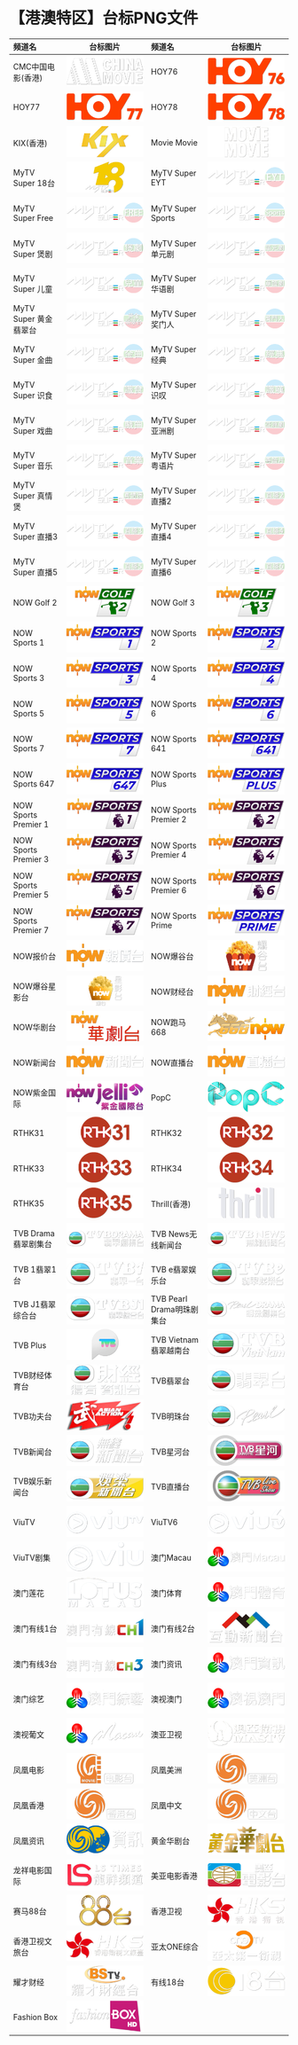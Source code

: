 # 【港澳特区】台标PNG文件
|频道名|台标图片|频道名|台标图片|
|:---|:---:|:---|:---:|
|CMC中国电影(香港)|<img src="https://raw.githubusercontent.com/samkolau/TVLOGO/main/logo/CNHK/CMC中国电影(香港).png">|HOY76|<img src="https://raw.githubusercontent.com/samkolau/TVLOGO/main/logo/CNHK/HOY76.png">|
|HOY77|<img src="https://raw.githubusercontent.com/samkolau/TVLOGO/main/logo/CNHK/HOY77.png">|HOY78|<img src="https://raw.githubusercontent.com/samkolau/TVLOGO/main/logo/CNHK/HOY78.png">|
|KIX(香港)|<img src="https://raw.githubusercontent.com/samkolau/TVLOGO/main/logo/CNHK/KIX(香港).png">|Movie Movie|<img src="https://raw.githubusercontent.com/samkolau/TVLOGO/main/logo/CNHK/Movie Movie.png">|
|MyTV Super 18台|<img src="https://raw.githubusercontent.com/samkolau/TVLOGO/main/logo/CNHK/MyTV Super 18台.png">|MyTV Super EYT|<img src="https://raw.githubusercontent.com/samkolau/TVLOGO/main/logo/CNHK/MyTV Super EYT.png">|
|MyTV Super Free|<img src="https://raw.githubusercontent.com/samkolau/TVLOGO/main/logo/CNHK/MyTV Super Free.png">|MyTV Super Sports|<img src="https://raw.githubusercontent.com/samkolau/TVLOGO/main/logo/CNHK/MyTV Super Sports.png">|
|MyTV Super 煲剧|<img src="https://raw.githubusercontent.com/samkolau/TVLOGO/main/logo/CNHK/MyTV Super 煲剧.png">|MyTV Super 单元剧|<img src="https://raw.githubusercontent.com/samkolau/TVLOGO/main/logo/CNHK/MyTV Super 单元剧.png">|
|MyTV Super 儿童|<img src="https://raw.githubusercontent.com/samkolau/TVLOGO/main/logo/CNHK/MyTV Super 儿童.png">|MyTV Super 华语剧|<img src="https://raw.githubusercontent.com/samkolau/TVLOGO/main/logo/CNHK/MyTV Super 华语剧.png">|
|MyTV Super 黄金翡翠台|<img src="https://raw.githubusercontent.com/samkolau/TVLOGO/main/logo/CNHK/MyTV Super 黄金翡翠台.png">|MyTV Super 奖门人|<img src="https://raw.githubusercontent.com/samkolau/TVLOGO/main/logo/CNHK/MyTV Super 奖门人.png">|
|MyTV Super 金曲|<img src="https://raw.githubusercontent.com/samkolau/TVLOGO/main/logo/CNHK/MyTV Super 金曲.png">|MyTV Super 经典|<img src="https://raw.githubusercontent.com/samkolau/TVLOGO/main/logo/CNHK/MyTV Super 经典.png">|
|MyTV Super 识食|<img src="https://raw.githubusercontent.com/samkolau/TVLOGO/main/logo/CNHK/MyTV Super 识食.png">|MyTV Super 识叹|<img src="https://raw.githubusercontent.com/samkolau/TVLOGO/main/logo/CNHK/MyTV Super 识叹.png">|
|MyTV Super 戏曲|<img src="https://raw.githubusercontent.com/samkolau/TVLOGO/main/logo/CNHK/MyTV Super 戏曲.png">|MyTV Super 亚洲剧|<img src="https://raw.githubusercontent.com/samkolau/TVLOGO/main/logo/CNHK/MyTV Super 亚洲剧.png">|
|MyTV Super 音乐|<img src="https://raw.githubusercontent.com/samkolau/TVLOGO/main/logo/CNHK/MyTV Super 音乐.png">|MyTV Super 粤语片|<img src="https://raw.githubusercontent.com/samkolau/TVLOGO/main/logo/CNHK/MyTV Super 粤语片.png">|
|MyTV Super 真情煲|<img src="https://raw.githubusercontent.com/samkolau/TVLOGO/main/logo/CNHK/MyTV Super 真情煲.png">|MyTV Super 直播2|<img src="https://raw.githubusercontent.com/samkolau/TVLOGO/main/logo/CNHK/MyTV Super 直播2.png">|
|MyTV Super 直播3|<img src="https://raw.githubusercontent.com/samkolau/TVLOGO/main/logo/CNHK/MyTV Super 直播3.png">|MyTV Super 直播4|<img src="https://raw.githubusercontent.com/samkolau/TVLOGO/main/logo/CNHK/MyTV Super 直播4.png">|
|MyTV Super 直播5|<img src="https://raw.githubusercontent.com/samkolau/TVLOGO/main/logo/CNHK/MyTV Super 直播5.png">|MyTV Super 直播6|<img src="https://raw.githubusercontent.com/samkolau/TVLOGO/main/logo/CNHK/MyTV Super 直播6.png">|
|NOW Golf 2|<img src="https://raw.githubusercontent.com/samkolau/TVLOGO/main/logo/CNHK/NOW Golf 2.png">|NOW Golf 3|<img src="https://raw.githubusercontent.com/samkolau/TVLOGO/main/logo/CNHK/NOW Golf 3.png">|
|NOW Sports 1|<img src="https://raw.githubusercontent.com/samkolau/TVLOGO/main/logo/CNHK/NOW Sports 1.png">|NOW Sports 2|<img src="https://raw.githubusercontent.com/samkolau/TVLOGO/main/logo/CNHK/NOW Sports 2.png">|
|NOW Sports 3|<img src="https://raw.githubusercontent.com/samkolau/TVLOGO/main/logo/CNHK/NOW Sports 3.png">|NOW Sports 4|<img src="https://raw.githubusercontent.com/samkolau/TVLOGO/main/logo/CNHK/NOW Sports 4.png">|
|NOW Sports 5|<img src="https://raw.githubusercontent.com/samkolau/TVLOGO/main/logo/CNHK/NOW Sports 5.png">|NOW Sports 6|<img src="https://raw.githubusercontent.com/samkolau/TVLOGO/main/logo/CNHK/NOW Sports 6.png">|
|NOW Sports 7|<img src="https://raw.githubusercontent.com/samkolau/TVLOGO/main/logo/CNHK/NOW Sports 7.png">|NOW Sports 641|<img src="https://raw.githubusercontent.com/samkolau/TVLOGO/main/logo/CNHK/NOW Sports 641.png">|
|NOW Sports 647|<img src="https://raw.githubusercontent.com/samkolau/TVLOGO/main/logo/CNHK/NOW Sports 647.png">|NOW Sports Plus|<img src="https://raw.githubusercontent.com/samkolau/TVLOGO/main/logo/CNHK/NOW Sports Plus.png">|
|NOW Sports Premier 1|<img src="https://raw.githubusercontent.com/samkolau/TVLOGO/main/logo/CNHK/NOW Sports Premier 1.png">|NOW Sports Premier 2|<img src="https://raw.githubusercontent.com/samkolau/TVLOGO/main/logo/CNHK/NOW Sports Premier 2.png">|
|NOW Sports Premier 3|<img src="https://raw.githubusercontent.com/samkolau/TVLOGO/main/logo/CNHK/NOW Sports Premier 3.png">|NOW Sports Premier 4|<img src="https://raw.githubusercontent.com/samkolau/TVLOGO/main/logo/CNHK/NOW Sports Premier 4.png">|
|NOW Sports Premier 5|<img src="https://raw.githubusercontent.com/samkolau/TVLOGO/main/logo/CNHK/NOW Sports Premier 5.png">|NOW Sports Premier 6|<img src="https://raw.githubusercontent.com/samkolau/TVLOGO/main/logo/CNHK/NOW Sports Premier 6.png">|
|NOW Sports Premier 7|<img src="https://raw.githubusercontent.com/samkolau/TVLOGO/main/logo/CNHK/NOW Sports Premier 7.png">|NOW Sports Prime|<img src="https://raw.githubusercontent.com/samkolau/TVLOGO/main/logo/CNHK/NOW Sports Prime.png">|
|NOW报价台|<img src="https://raw.githubusercontent.com/samkolau/TVLOGO/main/logo/CNHK/NOW报价台.png">|NOW爆谷台|<img src="https://raw.githubusercontent.com/samkolau/TVLOGO/main/logo/CNHK/NOW爆谷台.png">|
|NOW爆谷星影台|<img src="https://raw.githubusercontent.com/samkolau/TVLOGO/main/logo/CNHK/NOW爆谷星影台.png">|NOW财经台|<img src="https://raw.githubusercontent.com/samkolau/TVLOGO/main/logo/CNHK/NOW财经台.png">|
|NOW华剧台|<img src="https://raw.githubusercontent.com/samkolau/TVLOGO/main/logo/CNHK/NOW华剧台.png">|NOW跑马668|<img src="https://raw.githubusercontent.com/samkolau/TVLOGO/main/logo/CNHK/NOW跑马668.png">|
|NOW新闻台|<img src="https://raw.githubusercontent.com/samkolau/TVLOGO/main/logo/CNHK/NOW新闻台.png">|NOW直播台|<img src="https://raw.githubusercontent.com/samkolau/TVLOGO/main/logo/CNHK/NOW直播台.png">|
|NOW紫金国际|<img src="https://raw.githubusercontent.com/samkolau/TVLOGO/main/logo/CNHK/NOW紫金国际.png">|PopC|<img src="https://raw.githubusercontent.com/samkolau/TVLOGO/main/logo/CNHK/PopC.png">|
|RTHK31|<img src="https://raw.githubusercontent.com/samkolau/TVLOGO/main/logo/CNHK/RTHK31.png">|RTHK32|<img src="https://raw.githubusercontent.com/samkolau/TVLOGO/main/logo/CNHK/RTHK32.png">|
|RTHK33|<img src="https://raw.githubusercontent.com/samkolau/TVLOGO/main/logo/CNHK/RTHK33.png">|RTHK34|<img src="https://raw.githubusercontent.com/samkolau/TVLOGO/main/logo/CNHK/RTHK34.png">|
|RTHK35|<img src="https://raw.githubusercontent.com/samkolau/TVLOGO/main/logo/CNHK/RTHK35.png">|Thrill(香港)|<img src="https://raw.githubusercontent.com/samkolau/TVLOGO/main/logo/CNHK/Thrill(香港).png">|
|TVB Drama翡翠剧集台|<img src="https://raw.githubusercontent.com/samkolau/TVLOGO/main/logo/CNHK/TVB Drama翡翠剧集台.png">|TVB News无线新闻台|<img src="https://raw.githubusercontent.com/samkolau/TVLOGO/main/logo/CNHK/TVB News无线新闻台.png">|
|TVB 1翡翠1台|<img src="https://raw.githubusercontent.com/samkolau/TVLOGO/main/logo/CNHK/TVB 1翡翠1台.png">|TVB e翡翠娱乐台|<img src="https://raw.githubusercontent.com/samkolau/TVLOGO/main/logo/CNHK/TVB e翡翠娱乐台.png">|
|TVB J1翡翠综合台|<img src="https://raw.githubusercontent.com/samkolau/TVLOGO/main/logo/CNHK/TVB J1翡翠综合台.png">|TVB Pearl Drama明珠剧集台|<img src="https://raw.githubusercontent.com/samkolau/TVLOGO/main/logo/CNHK/TVB Pearl Drama明珠剧集台.png">|
|TVB Plus|<img src="https://raw.githubusercontent.com/samkolau/TVLOGO/main/logo/CNHK/TVB Plus.png">|TVB Vietnam翡翠越南台|<img src="https://raw.githubusercontent.com/samkolau/TVLOGO/main/logo/CNHK/TVB Vietnam翡翠越南台.png">|
|TVB财经体育台|<img src="https://raw.githubusercontent.com/samkolau/TVLOGO/main/logo/CNHK/TVB财经体育台.png">|TVB翡翠台|<img src="https://raw.githubusercontent.com/samkolau/TVLOGO/main/logo/CNHK/TVB翡翠台.png">|
|TVB功夫台|<img src="https://raw.githubusercontent.com/samkolau/TVLOGO/main/logo/CNHK/TVB功夫台.png">|TVB明珠台|<img src="https://raw.githubusercontent.com/samkolau/TVLOGO/main/logo/CNHK/TVB明珠台.png">|
|TVB新闻台|<img src="https://raw.githubusercontent.com/samkolau/TVLOGO/main/logo/CNHK/TVB新闻台.png">|TVB星河台|<img src="https://raw.githubusercontent.com/samkolau/TVLOGO/main/logo/CNHK/TVB星河台.png">|
|TVB娱乐新闻台|<img src="https://raw.githubusercontent.com/samkolau/TVLOGO/main/logo/CNHK/TVB娱乐新闻台.png">|TVB直播台|<img src="https://raw.githubusercontent.com/samkolau/TVLOGO/main/logo/CNHK/TVB直播台.png">|
|ViuTV|<img src="https://raw.githubusercontent.com/samkolau/TVLOGO/main/logo/CNHK/ViuTV.png">|ViuTV6|<img src="https://raw.githubusercontent.com/samkolau/TVLOGO/main/logo/CNHK/ViuTV6.png">|
|ViuTV剧集|<img src="https://raw.githubusercontent.com/samkolau/TVLOGO/main/logo/CNHK/ViuTV剧集.png">|澳门Macau|<img src="https://raw.githubusercontent.com/samkolau/TVLOGO/main/logo/CNHK/澳门Macau.png">|
|澳门莲花|<img src="https://raw.githubusercontent.com/samkolau/TVLOGO/main/logo/CNHK/澳门莲花.png">|澳门体育|<img src="https://raw.githubusercontent.com/samkolau/TVLOGO/main/logo/CNHK/澳门体育.png">|
|澳门有线1台|<img src="https://raw.githubusercontent.com/samkolau/TVLOGO/main/logo/CNHK/澳门有线1台.png">|澳门有线2台|<img src="https://raw.githubusercontent.com/samkolau/TVLOGO/main/logo/CNHK/澳门有线2台.png">|
|澳门有线3台|<img src="https://raw.githubusercontent.com/samkolau/TVLOGO/main/logo/CNHK/澳门有线3台.png">|澳门资讯|<img src="https://raw.githubusercontent.com/samkolau/TVLOGO/main/logo/CNHK/澳门资讯.png">|
|澳门综艺|<img src="https://raw.githubusercontent.com/samkolau/TVLOGO/main/logo/CNHK/澳门综艺.png">|澳视澳门|<img src="https://raw.githubusercontent.com/samkolau/TVLOGO/main/logo/CNHK/澳视澳门.png">|
|澳视葡文|<img src="https://raw.githubusercontent.com/samkolau/TVLOGO/main/logo/CNHK/澳视葡文.png">|澳亚卫视|<img src="https://raw.githubusercontent.com/samkolau/TVLOGO/main/logo/CNHK/澳亚卫视.png">|
|凤凰电影|<img src="https://raw.githubusercontent.com/samkolau/TVLOGO/main/logo/CNHK/凤凰电影.png">|凤凰美洲|<img src="https://raw.githubusercontent.com/samkolau/TVLOGO/main/logo/CNHK/凤凰美洲.png">|
|凤凰香港|<img src="https://raw.githubusercontent.com/samkolau/TVLOGO/main/logo/CNHK/凤凰香港.png">|凤凰中文|<img src="https://raw.githubusercontent.com/samkolau/TVLOGO/main/logo/CNHK/凤凰中文.png">|
|凤凰资讯|<img src="https://raw.githubusercontent.com/samkolau/TVLOGO/main/logo/CNHK/凤凰资讯.png">|黄金华剧台|<img src="https://raw.githubusercontent.com/samkolau/TVLOGO/main/logo/CNHK/黄金华剧台.png">|
|龙祥电影国际|<img src="https://raw.githubusercontent.com/samkolau/TVLOGO/main/logo/CNHK/龙祥电影国际.png">|美亚电影香港|<img src="https://raw.githubusercontent.com/samkolau/TVLOGO/main/logo/CNHK/美亚电影香港.png">|
|赛马88台|<img src="https://raw.githubusercontent.com/samkolau/TVLOGO/main/logo/CNHK/赛马88台.png">|香港卫视|<img src="https://raw.githubusercontent.com/samkolau/TVLOGO/main/logo/CNHK/香港卫视.png">|
|香港卫视文旅台|<img src="https://raw.githubusercontent.com/samkolau/TVLOGO/main/logo/CNHK/香港卫视文旅台.png">|亚太ONE综合|<img src="https://raw.githubusercontent.com/samkolau/TVLOGO/main/logo/CNHK/亚太ONE综合.png">|
|耀才财经|<img src="https://raw.githubusercontent.com/samkolau/TVLOGO/main/logo/CNHK/耀才财经.png">|有线18台|<img src="https://raw.githubusercontent.com/samkolau/TVLOGO/main/logo/CNHK/有线18台.png">|
|Fashion Box|<img src="https://raw.githubusercontent.com/samkolau/TVLOGO/main/logo/CNHK/Fashion Box.png">|
